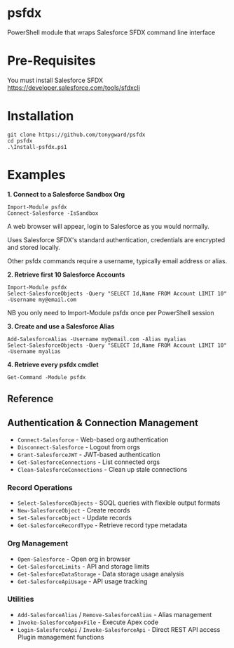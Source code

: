 # psfdx
PowerShell module that wraps Salesforce SFDX command line interface
# Pre-Requisites
You must install Salesforce SFDX
https://developer.salesforce.com/tools/sfdxcli

# Installation
```
git clone https://github.com/tonygward/psfdx
cd psfdx
.\Install-psfdx.ps1
```
# Examples
**1. Connect to a Salesforce Sandbox Org**
```
Import-Module psfdx
Connect-Salesforce -IsSandbox
```
A web browser will appear, login to Salesforce as you would normally.

Uses Salesforce SFDX's standard authentication, credentials are encrypted and stored locally.

Other psfdx commands require a username, typically email address or alias.

**2. Retrieve first 10 Salesforce Accounts**
```
Import-Module psfdx
Select-SalesforceObjects -Query "SELECT Id,Name FROM Account LIMIT 10" -Username my@email.com
```
NB you only need to Import-Module psfdx once per PowerShell session

**3. Create and use a Salesforce Alias**
```
Add-SalesforceAlias -Username my@email.com -Alias myalias
Select-SalesforceObjects -Query "SELECT Id,Name FROM Account LIMIT 10" -Username myalias
```

**4. Retrieve every psfdx cmdlet**
```
Get-Command -Module psfdx
```

## Reference
## Authentication & Connection Management
* `Connect-Salesforce` - Web-based org authentication
* `Disconnect-Salesforce` - Logout from orgs
* `Grant-SalesforceJWT` - JWT-based authentication
* `Get-SalesforceConnections` - List connected orgs
* `Clean-SalesforceConnections` - Clean up stale connections
### Record Operations
* `Select-SalesforceObjects` - SOQL queries with flexible output formats
* `New-SalesforceObject` - Create records
* `Set-SalesforceObject` - Update records
* `Get-SalesforceRecordType` - Retrieve record type metadata
### Org Management
* `Open-Salesforce` - Open org in browser
* `Get-SalesforceLimits` - API and storage limits
* `Get-SalesforceDataStorage` - Data storage usage analysis
* `Get-SalesforceApiUsage` - API usage tracking
### Utilities
* `Add-SalesforceAlias` / `Remove-SalesforceAlias` -  Alias management
* `Invoke-SalesforceApexFile` - Execute Apex code
* `Login-SalesforceApi` / `Invoke-SalesforceApi` - Direct REST API access
Plugin management functions